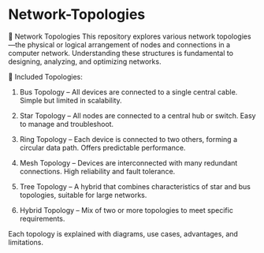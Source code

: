 # Network-Topologies

📡 Network Topologies
This repository explores various network topologies—the physical or logical arrangement of nodes and connections in a computer network. 
Understanding these structures is fundamental to designing, analyzing, and optimizing networks.

🔗 Included Topologies:

1. Bus Topology – All devices are connected to a single central cable. Simple but limited in scalability.

2. Star Topology – All nodes are connected to a central hub or switch. Easy to manage and troubleshoot.

3. Ring Topology – Each device is connected to two others, forming a circular data path. Offers predictable performance.

4. Mesh Topology – Devices are interconnected with many redundant connections. High reliability and fault tolerance.

5. Tree Topology – A hybrid that combines characteristics of star and bus topologies, suitable for large networks.

6. Hybrid Topology – Mix of two or more topologies to meet specific requirements.

Each topology is explained with diagrams, use cases, advantages, and limitations.

